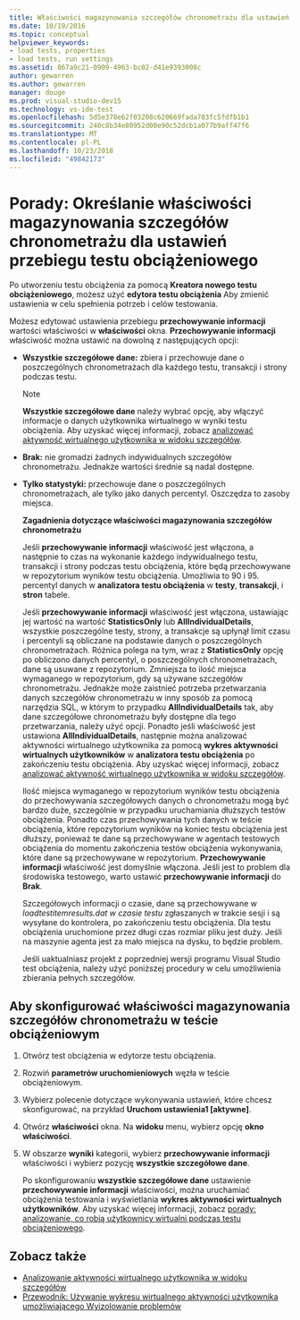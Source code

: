 ```yaml
---
title: Właściwości magazynowania szczegółów chronometrażu dla ustawień testu obciążenia w programie Visual Studio
ms.date: 10/19/2016
ms.topic: conceptual
helpviewer_keywords:
- load tests, properties
- load tests, run settings
ms.assetid: 867a9c21-0909-4963-bc02-d41e9393008c
author: gewarren
ms.author: gewarren
manager: douge
ms.prod: visual-studio-dev15
ms.technology: vs-ide-test
ms.openlocfilehash: 5d5e378e62f03208c620669fada783fc5fdfb1b1
ms.sourcegitcommit: 240c8b34e80952d00e90c52dcb1a077b9aff47f6
ms.translationtype: MT
ms.contentlocale: pl-PL
ms.lasthandoff: 10/23/2018
ms.locfileid: "49842173"
---
```

# <a name="how-to-specify-the-timing-details-storage-property-for-a-load-test-run-setting"></a>Porady: Określanie właściwości magazynowania szczegółów chronometrażu dla ustawień przebiegu testu obciążeniowego

Po utworzeniu testu obciążenia za pomocą **Kreatora nowego testu obciążeniowego**, możesz użyć **edytora testu obciążenia** Aby zmienić ustawienia w celu spełnienia potrzeb i celów testowania.

Możesz edytować ustawienia przebiegu **przechowywanie informacji** wartości właściwości w **właściwości** okna. **Przechowywanie informacji** właściwość można ustawić na dowolną z następujących opcji:

- **Wszystkie szczegółowe dane:** zbiera i przechowuje dane o poszczególnych chronometrażach dla każdego testu, transakcji i strony podczas testu.

  > [!NOTE]
  > **Wszystkie szczegółowe dane** należy wybrać opcję, aby włączyć informacje o danych użytkownika wirtualnego w wyniki testu obciążenia. Aby uzyskać więcej informacji, zobacz [analizować aktywność wirtualnego użytkownika w widoku szczegółów](../test/analyze-load-test-virtual-user-activity-in-the-details-view.md).

- **Brak:** nie gromadzi żadnych indywidualnych szczegółów chronometrażu. Jednakże wartości średnie są nadal dostępne.

- **Tylko statystyki:** przechowuje dane o poszczególnych chronometrażach, ale tylko jako danych percentyl. Oszczędza to zasoby miejsca.

  **Zagadnienia dotyczące właściwości magazynowania szczegółów chronometrażu**

  Jeśli **przechowywanie informacji** właściwość jest włączona, a następnie to czas na wykonanie każdego indywidualnego testu, transakcji i strony podczas testu obciążenia, które będą przechowywane w repozytorium wyników testu obciążenia. Umożliwia to 90 i 95. percentyl danych w **analizatora testu obciążenia** w **testy**, **transakcji**, i **stron** tabele.

  Jeśli **przechowywanie informacji** właściwość jest włączona, ustawiając jej wartość na wartość **StatisticsOnly** lub **AllIndividualDetails**, wszystkie poszczególne testy, strony, a transakcje są upłynął limit czasu i percentyli są obliczane na podstawie danych o poszczególnych chronometrażach. Różnica polega na tym, wraz z **StatisticsOnly** opcję po obliczono danych percentyl, o poszczególnych chronometrażach, dane są usuwane z repozytorium. Zmniejsza to ilość miejsca wymaganego w repozytorium, gdy są używane szczegółów chronometrażu. Jednakże może zaistnieć potrzeba przetwarzania danych szczegółów chronometrażu w inny sposób za pomocą narzędzia SQL, w którym to przypadku **AllIndividualDetails** tak, aby dane szczegółowe chronometrażu były dostępne dla tego przetwarzania, należy użyć opcji. Ponadto jeśli właściwość jest ustawiona **AllIndividualDetails**, następnie można analizować aktywności wirtualnego użytkownika za pomocą **wykres aktywności wirtualnych użytkowników** w **analizatora testu obciążenia** po zakończeniu testu obciążenia. Aby uzyskać więcej informacji, zobacz [analizować aktywność wirtualnego użytkownika w widoku szczegółów](../test/analyze-load-test-virtual-user-activity-in-the-details-view.md).

  Ilość miejsca wymaganego w repozytorium wyników testu obciążenia do przechowywania szczegółowych danych o chronometrażu mogą być bardzo duże, szczególnie w przypadku uruchamiania dłuższych testów obciążenia. Ponadto czas przechowywania tych danych w teście obciążenia, które repozytorium wyników na koniec testu obciążenia jest dłuższy, ponieważ te dane są przechowywane w agentach testowych obciążenia do momentu zakończenia testów obciążenia wykonywania, które dane są przechowywane w repozytorium. **Przechowywanie informacji** właściwość jest domyślnie włączona. Jeśli jest to problem dla środowiska testowego, warto ustawić **przechowywanie informacji** do **Brak**.

  Szczegółowych informacji o czasie, dane są przechowywane w *loadtestitemresults.dat w czasie testu* zgłaszanych w trakcie sesji i są wysyłane do kontrolera, po zakończeniu testu obciążenia. Dla testu obciążenia uruchomione przez długi czas rozmiar pliku jest duży. Jeśli na maszynie agenta jest za mało miejsca na dysku, to będzie problem.

  Jeśli uaktualniasz projekt z poprzedniej wersji programu Visual Studio test obciążenia, należy użyć poniższej procedury w celu umożliwienia zbierania pełnych szczegółów.

## <a name="to-configure-the-timing-details-storage-property-in-a-load-test"></a>Aby skonfigurować właściwości magazynowania szczegółów chronometrażu w teście obciążeniowym

1.  Otwórz test obciążenia w edytorze testu obciążenia.

2.  Rozwiń **parametrów uruchomieniowych** węzła w teście obciążeniowym.

3.  Wybierz polecenie dotyczące wykonywania ustawień, które chcesz skonfigurować, na przykład **Uruchom ustawienia1 [aktywne]**.

4.  Otwórz **właściwości** okna. Na **widoku** menu, wybierz opcję **okno właściwości**.

5.  W obszarze **wyniki** kategorii, wybierz **przechowywanie informacji** właściwości i wybierz pozycję **wszystkie szczegółowe dane**.

     Po skonfigurowaniu **wszystkie szczegółowe dane** ustawienie **przechowywanie informacji** właściwości, można uruchamiać obciążenia testowania i wyświetlania **wykres aktywności wirtualnych użytkowników**. Aby uzyskać więcej informacji, zobacz [porady: analizowanie, co robią użytkownicy wirtualni podczas testu obciążeniowego](../test/how-to-analyze-virtual-user-activity-during-a-load-test.md).

## <a name="see-also"></a>Zobacz także

- [Analizowanie aktywności wirtualnego użytkownika w widoku szczegółów](../test/analyze-load-test-virtual-user-activity-in-the-details-view.md)
- [Przewodnik: Używanie wykresu wirtualnego aktywności użytkownika umożliwiającego Wyizolowanie problemów](../test/walkthrough-use-the-virtual-user-activity-chart-to-isolate-issues.md)